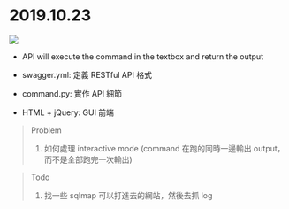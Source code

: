 # 2019.10.23
![](https://i.imgur.com/Og4ly1i.jpg)
- API will execute the command in the textbox and return the output

- swagger.yml: 定義 RESTful API 格式
- command.py: 實作 API 細節
- HTML + jQuery: GUI 前端

> Problem
> 1. 如何處理 interactive mode (command 在跑的同時一邊輸出 output，而不是全部跑完一次輸出)

> Todo
> 1. 找一些 sqlmap 可以打進去的網站，然後去抓 log
